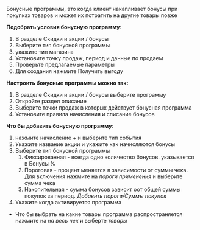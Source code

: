 Бонусные программы, это когда клиент накапливает бонусы при покупках товаров и может их потратить на другие товары позже 


**Подобрать условия бонусную программу**:
1. В разделе Скидки и акции / бонусы
2. Выберите тип бонусной программы
3. укажите тип магазина
4. Установите точку продаж, период и данные по продаем
5. Проверьте предлагаемые параметры
6. Для создания нажмите Получить выгоду

**Настроить бонусные программы можно так:**
1. В разделе Скидки и акции / бонусы  выберите программу
2. Откройте раздел описание
3. Выберите точки продаж в которых действует бонусная программа
4. Установите правила начисления и списание бонусов

**Что бы добавить бонусную программу**:
1. нажмите начисление +  и выберите тип события
2. Укажите название акции и укажите как начисляются бонусы
3. Выберите тип бонусной программы
	1. Фиксированная - всегда одно количество бонусов. указывается в Бонусы %
	2. Пороговая - процент меняется в зависимости от суммы чека. Для включения нажмите на _пороги применения_ и выберите сумма чека
	3. Накопительная - сумма бонусов зависит оот общей суммы покупок за период. _Добавить пороги/Суммы покупок_
4. Укажите когда активируется программа
 - Что бы выбрать на какие товары программа распространяется нажмите на _на весь чек_ и выберте _товары_ 